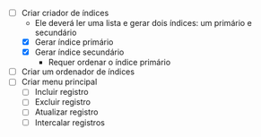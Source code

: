 - [ ] Criar criador de índices
  + Ele deverá ler uma lista e gerar dois índices: um primário e secundário
  - [x] Gerar índice primário
  - [x] Gerar índice secundário
    + Requer ordenar o índice primário
- [ ] Criar um ordenador de índices
- [ ] Criar menu principal
  - [ ] Incluir registro
  - [ ] Excluir registro
  - [ ] Atualizar registro
  - [ ] Intercalar registros
